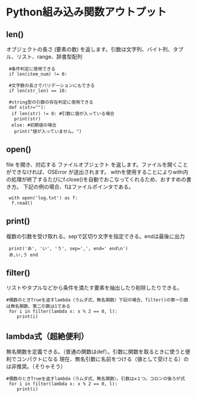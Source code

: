 # Python組み込み関数アウトプット


## len()
オブジェクトの長さ (要素の数) を返します。引数は文字列、バイト列、タプル、リスト、range、辞書型配列

```
 #条件判定に使用できる
 if len(item_num) != 0:
 
 #文字数の長さでバリデーションにもできる
 if len(str_len) == 10:
 
 #string型の引数の存在判定に使用できる
 def x(str=""):
  if len(str) != 0: #引数に値が入っている場合
   print(str)
  else: #初期値の場合
   print("値が入っていません。")
```

## open()
file を開き、対応する ファイルオブジェクト を返します。ファイルを開くことができなければ、OSError が送出されます。
withを使用することによりwith内の処理が終了するたびにf.close()を自動でおこなってくれるため、おすすめの書き方。
下記の例の場合、fはファイルポインタである。
```
 with open('log.txt') as f:
  f.read()
```

## print()
複数の引数を受け取れる。sepで区切り文字を指定できる。endは最後に出力
```
 print('あ', 'い', 'う', sep=',', end=' end\n')
 あ,い,う end
```

## filter()
リストやタプルなどから条件を満たす要素を抽出したり削除したりできる。
```
#偶数のときTrueを返すlambda（ラムダ式、無名関数）下記の場合、filter()の第一引数は無名関数、第二引数は1である
 for i in filter(lambda x: x % 2 == 0, l):
    print(i)
```

## lambda式（超絶便利）
無名関数を定義できる。（普通の関数はdef）。引数に関数を取るときに使うと便利でコンパクトになる
現在、無名引数に名前をつける（値として受けとる）のは非推奨。（そりゃそう）
```
#偶数のときTrueを返すlambda（ラムダ式、無名関数）。引数はx１つ。コロンの後ろが式
 for i in filter(lambda x: x % 2 == 0, l):
    print(i)
```

